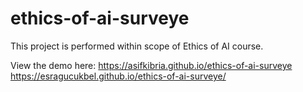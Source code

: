 # ethics-of-ai-surveye
This project is performed within scope of Ethics of AI course.

View the demo here: 
https://asifkibria.github.io/ethics-of-ai-surveye
https://esragucukbel.github.io/ethics-of-ai-surveye/


